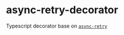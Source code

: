 # async-retry-decorator

Typescript decorator base on [`async-retry`](https://github.com/zeit/async-retry#readme)

